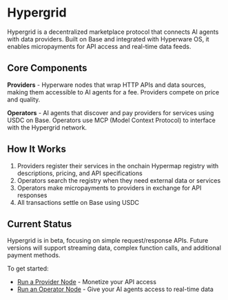 # Hypergrid


Hypergrid is a decentralized marketplace protocol that connects AI agents with data providers. Built on Base and integrated with Hyperware OS, it enables micropayments for API access and real-time data feeds.

## Core Components

**Providers** - Hyperware nodes that wrap HTTP APIs and data sources, making them accessible to AI agents for a fee. Providers compete on price and quality.

**Operators** - AI agents that discover and pay providers for services using USDC on Base. Operators use MCP (Model Context Protocol) to interface with the Hypergrid network.

## How It Works

1. Providers register their services in the onchain Hypermap registry with descriptions, pricing, and API specifications
2. Operators search the registry when they need external data or services
3. Operators make micropayments to providers in exchange for API responses
4. All transactions settle on Base using USDC

## Current Status

Hypergrid is in beta, focusing on simple request/response APIs. Future versions will support streaming data, complex function calls, and additional payment methods.

To get started:
- [Run a Provider Node](./hypergrid/running_provider_node.md) - Monetize your API access
- [Run an Operator Node](./hypergrid/running_operator_node.md) - Give your AI agents access to real-time data